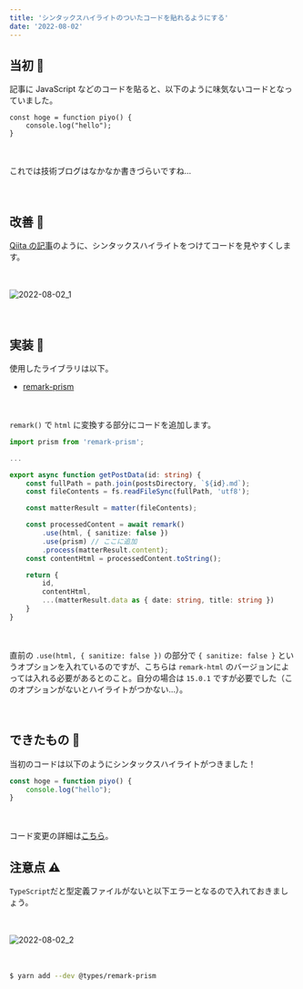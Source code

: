 ```yaml
---
title: 'シンタックスハイライトのついたコードを貼れるようにする'
date: '2022-08-02'
---
```



## 当初 👶
記事に JavaScript などのコードを貼ると、以下のように味気ないコードとなっていました。

<div><pre><code class=""><span>const</span> <span>hoge</span> <span>=</span> <span>function</span> <span>piyo</span><span>(</span><span>)</span> <span>{</span>
    <span>console</span><span>.</span><span>log</span><span>(</span><span>"hello"</span><span>)</span><span>;</span>
<span>}</span>
</code></pre></div>

　

これでは技術ブログはなかなか書きづらいですね...


　

## 改善 🔨
[Qiita の記事](https://qiita.com/motoooo_s/items/d7eb263352502458363d)のように、シンタックスハイライトをつけてコードを見やすくします。

　

![2022-08-02_1](/images/posts/2022-08-02/2022-08-02_1.png)

　
## 実装 🚜
使用したライブラリは以下。
- [remark-prism](https://www.npmjs.com/package/remark-prism)

　
　

`remark()` で `html` に変換する部分にコードを追加します。

```typescript
import prism from 'remark-prism';

...

export async function getPostData(id: string) {
    const fullPath = path.join(postsDirectory, `${id}.md`);
    const fileContents = fs.readFileSync(fullPath, 'utf8');

    const matterResult = matter(fileContents);

    const processedContent = await remark()
        .use(html, { sanitize: false })
        .use(prism) // ここに追加
        .process(matterResult.content);
    const contentHtml = processedContent.toString();

    return {
        id,
        contentHtml,
        ...(matterResult.data as { date: string, title: string })
    }
}
```

　

直前の `.use(html, { sanitize: false })` の部分で `{ sanitize: false }` というオプションを入れているのですが、こちらは `remark-html` のバージョンによっては入れる必要があるとのこと。自分の場合は `15.0.1` ですが必要でした（このオプションがないとハイライトがつかない...）。

　
## できたもの 💮
当初のコードは以下のようにシンタックスハイライトがつきました！  
```javascript
const hoge = function piyo() {
    console.log("hello");
}
```

　

コード変更の詳細は[こちら](https://github.com/moto-sbt/nextjs-blog/pull/14/files)。
　

## 注意点 ⚠
`TypeScript`だと型定義ファイルがないと以下エラーとなるので入れておきましょう。  

　

![2022-08-02_2](/images/posts/2022-08-02/2022-08-02_2.png)

　

```bash
$ yarn add --dev @types/remark-prism
```